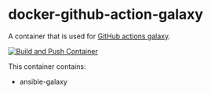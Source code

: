 # docker-github-action-galaxy

A container that is used for [GitHub actions galaxy](https://github.com/marketplace/actions/galaxy-action).

[![Build and Push Container](https://github.com/buluma/docker-github-action-galaxy/actions/workflows/build-push.yml/badge.svg)](https://github.com/buluma/docker-github-action-galaxy/actions/workflows/build-push.yml)

This container contains:
 - ansible-galaxy
